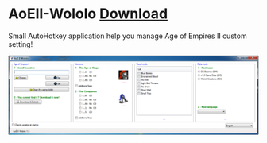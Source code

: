 # AoEII-Wololo [Download](https://github.com/FreeP4lestine/AoEII-Wololo/raw/main/AoE%20II%20Wololo.exe)
Small AutoHotkey application help you manage Age of Empires II custom setting!

![](https://github.com/FreeP4lestine/AoEII-Wololo/blob/main/Screenshot.png)
